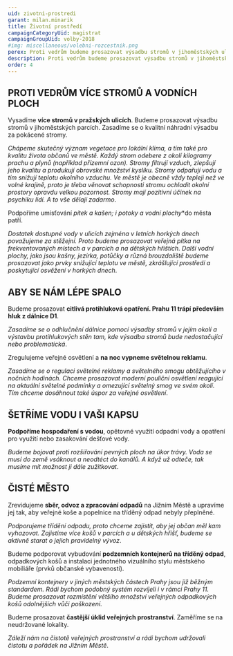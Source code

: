```yaml
---
uid: zivotni-prostredi
garant: milan.minarik
title: Životní prostředí
campaignCategoryUid: magistrat
campaignGroupUid: volby-2018
#img: miscellaneous/volebni-rozcestnik.png
perex: Proti vedrům budeme prosazovat výsadbu stromů v jihoměstských ulicích. Podpoříme umísťování pítek a kašen. Budeme prosazovat citlivá protihluková opatření a na noc vypneme světelnou reklamu. Podpoříme hospodaření s vodou​, opětovné využití odpadní vody a opatření pro využití nebo zasakování dešťové vody. Budeme prosazovat častější úklid veřejných prostranství.
description: Proti vedrům budeme prosazovat výsadbu stromů v jihoměstských ulicích. Podpoříme umísťování pítek a kašen. Budeme prosazovat citlivá protihluková opatření a na noc vypneme světelnou reklamu. Podpoříme hospodaření s vodou​, opětovné využití odpadní vody a opatření pro využití nebo zasakování dešťové vody. Budeme prosazovat častější úklid veřejných prostranství.
order: 4
---
```


## PROTI VEDRŮM VÍCE STROMŮ A VODNÍCH PLOCH

Vysadíme **více stromů v pražských ulicích**. Budeme prosazovat výsadbu stromů v jihoměstských parcích. Zasadíme se o kvalitní náhradní výsadbu za pokácené stromy.

*Chápeme skutečný význam vegetace pro lokální klima, a tím také pro kvalitu života občanů ve městě. Každý strom odebere z okolí kilogramy prachu a plynů (například přízemní ozon). Stromy filtrují vzduch, zlepšují jeho kvalitu a produkují obrovské množství kyslíku. Stromy odpařují vodu a tím snižují teplotu okolního vzduchu. Ve městě je obecně vždy tepleji než ve volné krajině, proto je třeba věnovat schopnosti stromu ochladit okolní prostory opravdu velkou pozornost. Stromy mají pozitivní účinek na psychiku lidí. A to vše dělají zadarmo*.

Podpoříme umísťování *pítek a kašen; i potoky a vodní plochy** ​do města patří.

*Dostatek dostupné vody v ulicích zejména v letních horkých dnech považujeme za stěžejní. Proto budeme prosazovat veřejná pítka na frekventovaných místech a v parcích a na dětských hřištích. Další vodní plochy, jako jsou kašny, jezírka, potůčky a různá brouzdaliště budeme prosazovat jako prvky snižující teplotu ve městě, zkrášlující prostředí a poskytující osvěžení v horkých dnech*.
 
## ABY SE NÁM LÉPE SPALO

Budeme prosazovat **citlivá protihluková opatření. Prahu 11 trápí především hluk z dálnice D1**.

*Zasadíme se o odhlučnění dálnice pomocí výsadby stromů v jejím okolí a výstavbu protihlukových stěn tam, kde výsadba stromů bude nedostačující nebo problematická*.

Zregulujeme veřejné osvětlení a **na noc vypneme světelnou reklamu**.

*Zasadíme se o regulaci světelné reklamy a světelného smogu obtěžujícího v nočních hodinách. Chceme prosazovat moderní pouliční osvětlení reagující na aktuální světelné podmínky a omezující světelný smog ve svém okolí. Tím chceme dosáhnout také úspor za veřejné osvětlení*.
 
## ŠETŘÍME VODU I VAŠI KAPSU
**Podpoříme hospodaření s vodou​**, opětovné využití odpadní vody a opatření pro využití nebo zasakování dešťové vody.

*Budeme bojovat proti rozšiřování pevných ploch na úkor trávy. Voda se musí do země vsáknout a neodtéct do kanálů. A když už odteče, tak musíme mít možnost ji dále zužitkovat*.
 
## ČISTÉ MĚSTO
Zrevidujeme **sběr, odvoz a zpracování odpadů** na Jižním Městě a upravíme jej tak, aby veřejné koše a popelnice na tříděný odpad nebyly přeplněné.

*Podporujeme třídění odpadu, proto chceme zajistit, aby jej občan měl kam vyhazovat. Zajistíme více košů v parcích a u dětských hřišť, budeme se aktivně starat o jejich pravidelný vývoz*.

Budeme podporovat vybudování **podzemních kontejnerů na tříděný odpad**, odpadkových košů a instalaci jednotného vizuálního stylu městského mobiliáře (prvků občanské vybavenosti).

*Podzemní kontejnery v jiných městských částech Prahy jsou již běžným standardem. Rádi bychom podobný systém rozvíjeli i v rámci Prahy 11. Budeme prosazovat rozmístění většího množství veřejných odpadkových košů odolnějších vůči poškození*.

Budeme prosazovat **častější úklid veřejných prostranství**. Zaměříme se na neudržované lokality.

*Záleží nám na čistotě veřejných prostranství a rádi bychom udržovali čistotu a pořádek na Jižním Městě*.